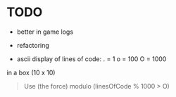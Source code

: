 # TODO

- better in game logs
- refactoring

- ascii display of lines of code:
. = 1
o = 100
O = 1000

in a box (10 x 10)

> Use (the force) modulo (linesOfCode % 1000 > O)
